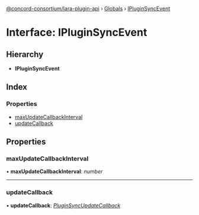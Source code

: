 [@concord-consortium/lara-plugin-api](../README.md) › [Globals](../globals.md) › [IPluginSyncEvent](ipluginsyncevent.md)

# Interface: IPluginSyncEvent

## Hierarchy

* **IPluginSyncEvent**

## Index

### Properties

* [maxUpdateCallbackInterval](ipluginsyncevent.md#maxupdatecallbackinterval)
* [updateCallback](ipluginsyncevent.md#updatecallback)

## Properties

###  maxUpdateCallbackInterval

• **maxUpdateCallbackInterval**: *number*

___

###  updateCallback

• **updateCallback**: *[PluginSyncUpdateCallback](../globals.md#pluginsyncupdatecallback)*
